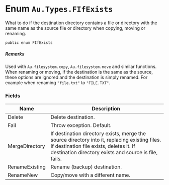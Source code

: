 # Enum `Au.Types.FIfExists`

What to do if the destination directory contains a file or directory with the same name as the source file or directory when copying, moving or renaming.

```
public enum FIfExists
```

##### Remarks

Used with `Au.filesystem.copy`, `Au.filesystem.move` and similar functions. When renaming or moving, if the destination is the same as the source, these options are ignored and the destination is simply renamed. For example when renaming `"file.txt"` to `"FILE.TXT"`.

### Fields

| Name | Description |
| --- | --- |
| Delete | Delete destination. |
| Fail | Throw exception. Default. |
| MergeDirectory | If destination directory exists, merge the source directory into it, replacing existing files. If destination file exists, deletes it. If destination directory exists and source is file, fails. |
| RenameExisting | Rename (backup) destination. |
| RenameNew | Copy/move with a different name. |